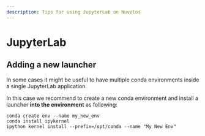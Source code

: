 ```yaml
---
description: Tips for using JupyterLab on Nuvolos
---
```


# JupyterLab

## Adding a new launcher

In some cases it might be useful to have multiple conda environments inside a single JupyterLab application.

In this case we recommend to create a new conda environment and install a launcher **into the environment** as following:

```text
conda create env --name my_new_env
conda install ipykernel
ipython kernel install --prefix=/opt/conda --name "My New Env"
```



